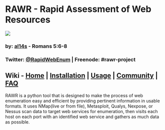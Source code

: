 # RAWR - Rapid Assessment of Web Resources  #

![ ](https://bitbucket.org/repo/p7Axog/images/2124988920-1.1.png)

### by: [al14s](https://twitter.com/al14s) - Romans 5:6-8 ###

### Twitter: [@RapidWebEnum](https://twitter.com/RapidWebEnum) | Freenode: #rawr-project ###

## Wiki - [Home](https://bitbucket.org/al14s/rawr/wiki/Home) | [Installation](https://bitbucket.org/al14s/rawr/wiki/Installation) | [Usage](https://bitbucket.org/al14s/rawr/wiki/Usage) | [Community](https://bitbucket.org/al14s/rawr/wiki/Community)  | [FAQ](https://bitbucket.org/al14s/rawr/wiki/FAQ) ##

  RAWR is a python tool that is designed to make the process of web enumeration easy and efficient by
providing pertinent information in usable formats.  It uses NMap(live or from
file), Metasploit, Qualys, Nexpose, or Nessus scan data to target web services
for enumeration, then visits each host on each port with an identified web
service and gathers as much data as possible.